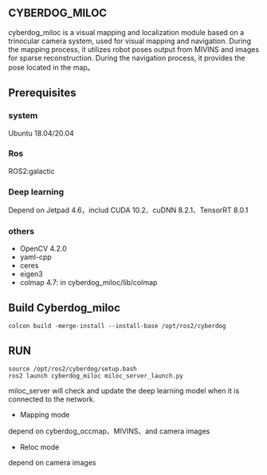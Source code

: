 ## CYBERDOG_MILOC
cyberdog_miloc is a visual mapping and localization module based on a trinocular camera system, used for visual mapping and navigation. During the mapping process, it utilizes robot poses output from MIVINS and images for sparse reconstruction. During the navigation process, it provides the pose located in the map。

## Prerequisites

### system
Ubuntu 18.04/20.04
### Ros
ROS2:galactic
### Deep learning
Depend on Jetpad 4.6，includ CUDA 10.2、cuDNN 8.2.1、TensorRT 8.0.1
### others 
- OpenCV 4.2.0
- yaml-cpp
- ceres
- eigen3
- colmap 4.7: in cyberdog_miloc/lib/colmap

## Build Cyberdog_miloc

```shell
colcon build -merge-install --install-base /opt/ros2/cyberdog
```

## RUN

```shell
source /opt/ros2/cyberdog/setup.bash
ros2 launch cyberdog_miloc miloc_server_launch.py
```
miloc_server will check and update the deep learning model when it is connected to the network.

- Mapping mode

depend on cyberdog_occmap、MIVINS、and camera images

- Reloc mode

depend on camera images